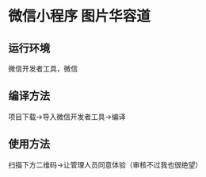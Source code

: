 # 微信小程序 图片华容道
## 运行环境
微信开发者工具，微信
## 编译方法
项目下载->导入微信开发者工具->编译
## 使用方法
扫描下方二维码->让管理人员同意体验（审核不过我也很绝望）


